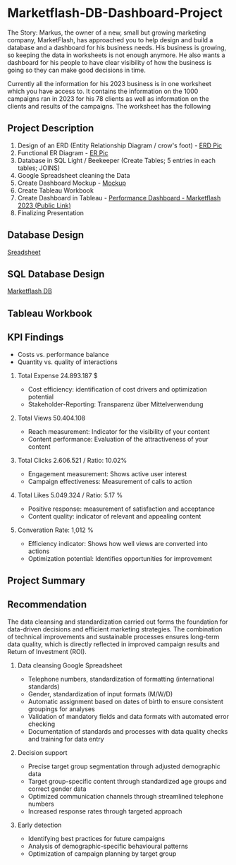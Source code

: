 # Marketflash-DB-Dashboard-Project

The Story:
Markus, the owner of a new, small but growing marketing company, MarketFlash, 
has approached you to help design and build a database and a dashboard for his business needs. 
His business is growing, so keeping the data in worksheets is not enough anymore. 
He also wants a dashboard for his people to have clear visibility of how the business is going so they can make good decisions in time.

Currently all the information for his 2023 business is in one worksheet which you have access to. 
It contains the information on the 1000 campaigns ran in 2023 for his 78 clients as well as information 
on the clients and results of the campaigns. The worksheet has the following 

## Project Description

1. Design of an ERD (Entity Relationship Diagram / crow's foot) - [ERD Pic](https://github.com/akms2411/Marketflash-DB-Dashboard-Project/blob/main/images/Marketflash%20ERD%20Diagramm.png)
2. Functional ER Diagram - [ER Pic](https://github.com/akms2411/Marketflash-DB-Dashboard-Project/blob/main/images/Marketflash%20ER%20Diagramm.png)
3. Database in SQL Light / Beekeeper (Create Tables; 5 entries in each tables; JOINS)
4. Google Spreadsheet cleaning the Data
5. Create Dashboard Mockup - [Mockup](https://github.com/akms2411/Marketflash-DB-Dashboard-Project/blob/main/images/Mockup%20Dashboard.png)
6. Create Tableau Workbook
7. Create Dashboard in Tableau - [Performance Dashboard - Marketflash 2023 (Public Link)](https://public.tableau.com/views/MiniProjectMarketflash/Dashboard1?:language=de-DE&:sid=&:redirect=auth&:display_count=n&:origin=viz_share_link)
9. Finalizing Presentation

## Database Design 

[Sreadsheet](https://github.com/akms2411/Marketflash-DB-Dashboard-Project/blob/main/data/Cleaned%20Marketflash_marketing_data_2023.xlsx)

## SQL Database Design

[Marketflash DB](https://github.com/akms2411/Marketflash-DB-Dashboard-Project/blob/main/sql_db/Mini%20Projekt.db)

## Tableau Workbook


## KPI Findings

- Costs vs. performance balance
- Quantity vs. quality of interactions

1. Total Expense 24.893.187 $
   
   - Cost efficiency: identification of cost drivers and optimization potential
   - Stakeholder-Reporting: Transparenz über Mittelverwendung
     
2. Total Views 50.404.108
   
   - Reach measurement: Indicator for the visibility of your content
   - Content performance: Evaluation of the attractiveness of your content
     
3. Total Clicks 2.606.521 / Ratio: 10.02%
   
   - Engagement measurement: Shows active user interest
   - Campaign effectiveness: Measurement of calls to action
     
4. Total Likes 5.049.324 / Ratio: 5.17 %
   
   - Positive response: measurement of satisfaction and acceptance
   - Content quality: indicator of relevant and appealing content
     
5. Converation Rate: 1,012 %

   - Efficiency indicator: Shows how well views are converted into actions
   - Optimization potential: Identifies opportunities for improvement


## Project Summary


## Recommendation

The data cleansing and standardization carried out forms the foundation for data-driven decisions 
and efficient marketing strategies. The combination of technical improvements and sustainable processes 
ensures long-term data quality, which is directly reflected in improved campaign results and Return of Investment (ROI).

1. Data cleansing Google Spreadsheet
   
   - Telephone numbers, standardization of formatting (international standards)
   - Gender, standardization of input formats (M/W/D)
   - Automatic assignment based on dates of birth to ensure consistent groupings for analyses
   - Validation of mandatory fields and data formats with automated error checking
   - Documentation of standards and processes with data quality checks and training for data entry
   
2. Decision support

   - Precise target group segmentation through adjusted demographic data
   - Target group-specific content through standardized age groups and correct gender data
   - Optimized communication channels through streamlined telephone numbers
   - Increased response rates through targeted approach

3. Early detection

   - Identifying best practices for future campaigns
   - Analysis of demographic-specific behavioural patterns
   - Optimization of campaign planning by target group

